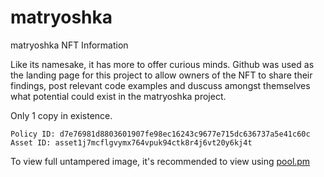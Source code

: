 # matryoshka
matryoshka NFT Information

Like its namesake, it has more to offer curious minds. Github was used as the landing page for this project to allow owners of the NFT to share their findings, post relevant code examples and duscuss amongst themselves what potential could exist in the matryoshka project.

Only 1 copy in existence.

```
Policy ID: d7e76981d8803601907fe98ec16243c9677e715dc636737a5e41c60c
Asset ID: asset1j7mcflgvymx764vpuk94ctk8r4j6vt20y6kj4t
```
To view full untampered image, it's recommended to view using [pool.pm](https://pool.pm/asset1j7mcflgvymx764vpuk94ctk8r4j6vt20y6kj4t)
